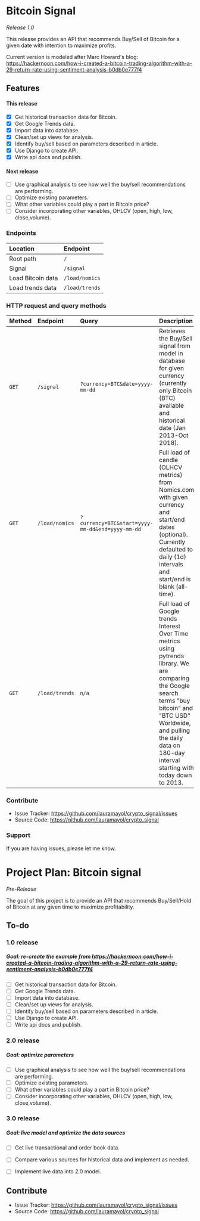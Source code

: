 # Bitcoin Signal
*Release 1.0*

This release provides an API that recommends Buy/Sell of Bitcoin for a given date with intention to maximize profits.

Current version is modeled after Marc Howard's blog: https://hackernoon.com/how-i-created-a-bitcoin-trading-algorithm-with-a-29-return-rate-using-sentiment-analysis-b0db0e777f4

## Features

#### This release
- [x] Get historical transaction data for Bitcoin.
- [x] Get Google Trends data.
- [x] Import data into database.
- [x] Clean/set up views for analysis.
- [x] Identify buy/sell based on parameters described in article.
- [x] Use Django to create API.
- [x] Write api docs and publish.

#### Next release

- [ ] Use graphical analysis to see how well the buy/sell recommendations are performing.
- [ ] Optimize existing parameters.
- [ ] What other variables could play a part in Bitcoin price?
- [ ] Consider incorporating other variables, OHLCV (open, high, low, close,volume).

### Endpoints

| Location | Endpoint |
| :-- | :-- |
| Root path | `/`|
| Signal | `/signal`|
| Load Bitcoin data | `/load/nomics`|
| Load trends data | `/load/trends`|

### HTTP request and query methods

| Method | Endpoint | Query | Description | Examples |
| :-- | :-- | :-- | :-- | :-- |
| `GET` | `/signal` | `?currency=BTC&date=yyyy-mm-dd` | Retrieves the Buy/Sell signal from model in database for given currency (currently only Bitcoin (BTC) available and historical date (Jan 2013-Oct 2018). | `/signal?currency=BTC&date=2018-08-15` |
| `GET` | `/load/nomics` | `?currency=BTC&start=yyyy-mm-dd&end=yyyy-mm-dd` | Full load of candle (OLHCV metrics) from Nomics.com with given currency and start/end dates (optional). Currently defaulted to daily (1d) intervals and start/end is blank (all-time). | `/load/nomics?currency=BTC&start=2018-01-01` |
| `GET` | `/load/trends` | `n/a` | Full load of Google trends Interest Over Time metrics using pytrends library. We are comparing the Google search terms "buy bitcoin" and "BTC USD" Worldwide, and pulling the daily data on 180-day interval starting with today down to 2013.  | `/load/trends` |

### Contribute

- Issue Tracker: https://github.com/lauramayol/crypto_signal/issues
- Source Code: https://github.com/lauramayol/crypto_signal


### Support


If you are having issues, please let me know.



# Project Plan: Bitcoin signal
*Pre-Release*


The goal of this project is to provide an API that recommends Buy/Sell/Hold of Bitcoin at any given time to maximize profitability.

## To-do

### 1.0 release
##### Goal: re-create the example from https://hackernoon.com/how-i-created-a-bitcoin-trading-algorithm-with-a-29-return-rate-using-sentiment-analysis-b0db0e777f4

- [ ] Get historical transaction data for Bitcoin.
- [ ] Get Google Trends data.
- [ ] Import data into database.
- [ ] Clean/set up views for analysis.
- [ ] Identify buy/sell based on parameters described in article.
- [ ] Use Django to create API.
- [ ] Write api docs and publish.

### 2.0 release
##### Goal: optimize parameters
- [ ] Use graphical analysis to see how well the buy/sell recommendations are performing.
- [ ] Optimize existing parameters.
- [ ] What other variables could play a part in Bitcoin price?
- [ ] Consider incorporating other variables, OHLCV (open, high, low, close,volume).

### 3.0 release
##### Goal: live model and optimize the data sources
- [ ] Get live transactional and order book data.
- [ ] Compare various sources for historical data and implement as needed.
- [ ] Implement live data into 2.0 model.




## Contribute

- Issue Tracker: https://github.com/lauramayol/crypto_signal/issues
- Source Code: https://github.com/lauramayol/crypto_signal
